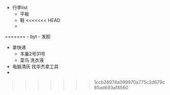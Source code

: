- 行李list
	- 平板
	- 鞋
<<<<<<< HEAD
	-
=======
	- byt
	- 发胶
- 拿快递
	- 丰巢2号31号
	- 菜鸟 洗衣液
- 电脑清灰 找华杰拿工具
-
>>>>>>> 1ccb26974a099970a775c2d679c85ad693af8560
